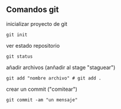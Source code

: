 ## Comandos git
inicializar proyecto de git
```
git init
```

ver estado repositorio
```
git status
``` 

añadir archivos (anñadir al stage "staguear")
```
git add "nombre archivo" # git add .
```

crear un commit ("comitear")
```
git commit -am "un mensaje"
```
